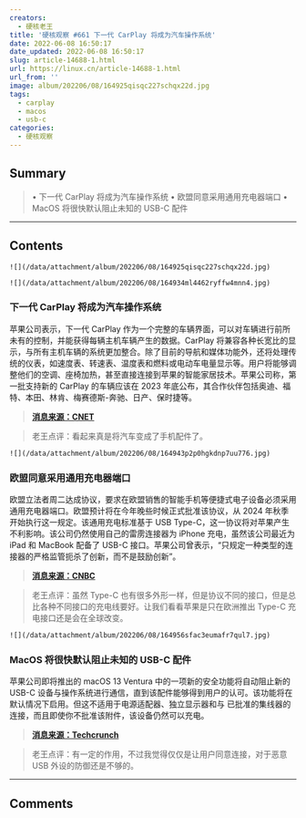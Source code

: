 ```yaml
---
creators:
  - 硬核老王
title: '硬核观察 #661 下一代 CarPlay 将成为汽车操作系统'
date: 2022-06-08 16:50:17
date_updated: 2022-06-08 16:50:17
slug: article-14688-1.html
url: https://linux.cn/article-14688-1.html
url_from: ''
image: album/202206/08/164925qisqc227schqx22d.jpg
tags:
  - carplay
  - macos
  - usb-c
categories:
  - 硬核观察
---
```


## Summary

> • 下一代 CarPlay 将成为汽车操作系统 • 欧盟同意采用通用充电器端口 • MacOS 将很快默认阻止未知的 USB-C 配件

***

<!-- more -->

## Contents

`![](/data/attachment/album/202206/08/164925qisqc227schqx22d.jpg)`

`![](/data/attachment/album/202206/08/164934ml4462ryffw4mnn4.jpg)`

### 下一代 CarPlay 将成为汽车操作系统

苹果公司表示，下一代 CarPlay 作为一个完整的车辆界面，可以对车辆进行前所未有的控制，并能获得每辆主机车辆产生的数据。CarPlay 将兼容各种长宽比的显示，与所有主机车辆的系统更加整合。除了目前的导航和媒体功能外，还将处理传统的仪表，如速度表、转速表、温度表和燃料或电动车电量显示等。用户将能够调整他们的空调、座椅加热，甚至直接连接到苹果的智能家居技术。苹果公司称，第一批支持新的 CarPlay 的车辆应该在 2023 年底公布，其合作伙伴包括奥迪、福特、本田、林肯、梅赛德斯-奔驰、日产、保时捷等。

> 
> **[消息来源：CNET](https://www.cnet.com/roadshow/news/next-generation-apple-carplay-wwdc-2022-preview/)**
> 
> 
> 

> 
> 老王点评：看起来真是将汽车变成了手机配件了。
> 
> 
> 

`![](/data/attachment/album/202206/08/164943p2p0hgkdnp7uu776.jpg)`

### 欧盟同意采用通用充电器端口

欧盟立法者周二达成协议，要求在欧盟销售的智能手机等便捷式电子设备必须采用通用充电器端口。欧盟预计将在今年晚些时候正式批准该协议，从 2024 年秋季开始执行这一规定。该通用充电标准基于 USB Type-C，这一协议将对苹果产生不利影响。该公司仍然使用自己的雷雳连接器为 iPhone 充电，虽然该公司最近为 iPad 和 MacBook 配备了 USB-C 接口。苹果公司曾表示，“只规定一种类型的连接器的严格监管扼杀了创新，而不是鼓励创新”。

> 
> **[消息来源：CNBC](https://www.cnbc.com/2022/06/07/eu-makes-usb-c-mandatory-for-apple-iphones-and-other-devices.html)**
> 
> 
> 

> 
> 老王点评：虽然 Type-C 也有很多外形一样，但是协议不同的接口，但是总比各种不同接口的充电线要好。让我们看看苹果是只在欧洲推出 Type-C 充电接口还是会在全球改变。
> 
> 
> 

`![](/data/attachment/album/202206/08/164956sfac3eumafr7qul7.jpg)`

### MacOS 将很快默认阻止未知的 USB-C 配件

苹果公司即将推出的 macOS 13 Ventura 中的一项新的安全功能将自动阻止新的 USB-C 设备与操作系统进行通信，直到该配件能够得到用户的认可。该功能将在默认情况下启用。但这不适用于电源适配器、独立显示器和与 已批准的集线器的连接，而且即使你不批准该附件，该设备仍然可以充电。

> 
> **[消息来源：Techcrunch](https://techcrunch.com/2022/06/07/macos-usb-accessory-security/)**
> 
> 
> 

> 
> 老王点评：有一定的作用，不过我觉得仅仅是让用户同意连接，对于恶意 USB 外设的防御还是不够的。
> 
> 
>

***

## Comments
